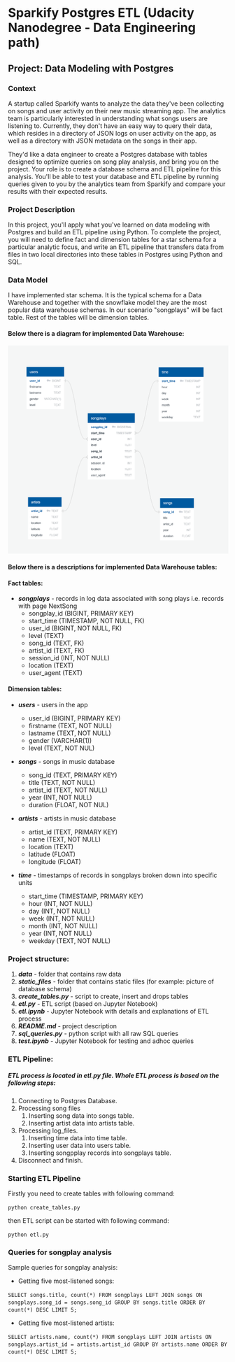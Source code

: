 # Sparkify Postgres ETL (Udacity Nanodegree - Data Engineering path)

## Project: Data Modeling with Postgres

### Context 

A startup called Sparkify wants to analyze the data they've been collecting on songs and user activity on their new music streaming app. The analytics team is particularly interested in understanding what songs users are listening to. Currently, they don't have an easy way to query their data, which resides in a directory of JSON logs on user activity on the app, as well as a directory with JSON metadata on the songs in their app.

They'd like a data engineer to create a Postgres database with tables designed to optimize queries on song play analysis, and bring you on the project. Your role is to create a database schema and ETL pipeline for this analysis. You'll be able to test your database and ETL pipeline by running queries given to you by the analytics team from Sparkify and compare your results with their expected results.

### Project Description
In this project, you'll apply what you've learned on data modeling with Postgres and build an ETL pipeline using Python. To complete the project, you will need to define fact and dimension tables for a star schema for a particular analytic focus, and write an ETL pipeline that transfers data from files in two local directories into these tables in Postgres using Python and SQL.



### Data Model

I have implemented star schema. It is the typical schema for a Data Warehouse and together with the snowflake model they are the most popular data warehouse schemas. In our scenario "songplays" will be fact table. Rest of the tables will be dimension tables.</p>

#### Below there is a diagram for implemented Data Warehouse:

![schema_postgres_database](static_files/schema_db.PNG)

#### Below there is a descriptions for implemented Data Warehouse tables:

#### Fact tables:
- ___songplays___ - records in log data associated with song plays i.e. records with page NextSong
    - songplay_id (BIGINT, PRIMARY KEY)
    - start_time (TIMESTAMP, NOT NULL, FK)
    - user_id (BIGINT, NOT NULL, FK)
    - level (TEXT)
    - song_id (TEXT, FK)
    - artist_id (TEXT, FK)
    - session_id (INT, NOT NULL)
    - location (TEXT)
    - user_agent (TEXT)
    
#### Dimension tables:
- ___users___ - users in the app
    - user_id (BIGINT, PRIMARY KEY)
    - firstname (TEXT, NOT NULL)
    - lastname (TEXT, NOT NULL)
    - gender (VARCHAR(1))
    - level (TEXT, NOT NUL)
    
    
- ___songs___ - songs in music database
    - song_id (TEXT, PRIMARY KEY)
    - title (TEXT, NOT NULL)
    - artist_id (TEXT, NOT NULL)
    - year (INT, NOT NULL)
    - duration (FLOAT, NOT NUL)  
    
    
- ___artists___ - artists in music database
    - artist_id (TEXT, PRIMARY KEY)
    - name (TEXT, NOT NULL)
    - location (TEXT)
    - latitude (FLOAT)
    - longitude (FLOAT)
    
    
- ___time___ - timestamps of records in songplays broken down into specific units
    - start_time (TIMESTAMP, PRIMARY KEY)
    - hour (INT, NOT NULL)
    - day (INT, NOT NULL)
    - week (INT, NOT NULL)
    - month (INT, NOT NULL)
    - year (INT, NOT NULL)
    - weekday (TEXT, NOT NULL)
    
    
    
### Project structure:

1. ___data___ - folder that contains raw data
2. ___static_files___ - folder that contains static files (for example: picture of database schema)
3. ___create_tables.py___ - script to create, insert and drops tables
4. ___etl.py___ - ETL script (based on Jupyter Notebook)
5. ___etl.ipynb___ - Jupyter Notebook with details and explanations of ETL process
6. ___README.md___ - project description
7. ___sql_queries.py___ - python script with all raw SQL queries
7. ___test.ipynb___ - Jupyter Notebook for testing and adhoc queries



### ETL Pipeline:

##### ETL process is located in etl.py file. Whole ETL process is based on the following steps:

1. Connecting to Postgres Database.
2. Processing song files
    1. Inserting song data into songs table.
    2. Inserting artist data into artists table.
3. Processing log_files.
    1. Inserting time data into time table.
    2. Inserting user data into users table.
    3. Inserting songpplay records into songplays table.
4. Disconnect and finish.


### Starting ETL Pipeline

Firstly you need to create tables with following command:

`python create_tables.py`

then ETL script can be started with following command:

`python etl.py`


### Queries for songplay analysis

Sample queries for songplay analysis:

-    Getting five most-listened songs:

`SELECT songs.title, count(*)
FROM songplays
LEFT JOIN songs ON songplays.song_id = songs.song_id
GROUP BY songs.title
ORDER BY count(*) DESC
LIMIT 5;`


-    Getting five most-listened artists:


`SELECT artists.name, count(*)
FROM songplays
LEFT JOIN artists ON songplays.artist_id = artists.artist_id
GROUP BY artists.name
ORDER BY count(*) DESC
LIMIT 5;`



